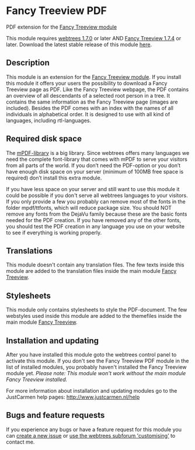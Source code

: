 Fancy Treeview PDF
==================

PDF extension for the [Fancy Treeview module](https://github.com/JustCarmen/fancy_treeview)

This module requires [webtrees 1.7.0](https://github.com/fisharebest/webtrees) or later AND [Fancy Treeview 1.7.4](https://github.com/JustCarmen/fancy_treeview) or later. Download the latest stable release of this module [here](https://github.com/JustCarmen/fancy_treeview/releases).

Description
-----------
This module is an extension for the [Fancy Treeview module](https://github.com/JustCarmen/fancy_treeview). If you install this module it offers your users the possibility to download a Fancy Treeview page as PDF. Like the Fancy Treeview webpage, the PDF contains an overview of all descendants of a selected root person in a tree. It contains the same information as the Fancy Treeview page (images are included). Besides the PDF comes with an index with the names of all individuals in alphabetical order. It is designed to use with all kind of languages, including rtl-languages.

Required disk space
-------------------
The [mPDF-library](https://github.com/mpdf/mpdf) is a big library. Since webtrees offers many languages we need the complete font-library that comes with mPDF to serve your visitors from all parts of the world.
If you don’t need the PDF-option or you don’t have enough disk space on your server (minimum of 100MB free space is required) don’t install this extra module.

If you have less space on your server and still want to use this module it could be possible if you don't serve all webtrees languages to your visitors. If you only provide a few you probably can remove most of the fonts in the folder mpdf/ttfonts, which will reduce package size. You should NOT remove any fonts from the DejaVu family because these are the basic fonts needed for the PDF creation. If you have removed any of the other fonts, you should test the PDF creation in any language you use on your website to see if everything is working properly.

Translations
------------
This module doesn't contain any translation files. The few texts inside this module are added to the translation files inside the main module [Fancy Treeview](https://github.com/JustCarmen/fancy_treeview).

Stylesheets
------------
This module only contains stylesheets to style the PDF-document. The few webstyles used inside this module are added to the themefiles inside the main module [Fancy Treeview](https://github.com/JustCarmen/fancy_treeview).

Installation and updating
-------------------------
After you have installed this module goto the webtrees control panel to activate this module. If you don't see the Fancy Treeview PDF module in the list of installed modules, you probably haven't installed the Fancy Treeview module yet.
_Please note: This module won't work without the main module Fancy Treeview installed._

For more information about installation and updating modules go to the JustCarmen help pages: http://www.justcarmen.nl/help

Bugs and feature requests
-------------------------
If you experience any bugs or have a feature request for this module you can [create a new issue](https://github.com/JustCarmen/fancy_treeview_pdf/issues?state=open) or [use the webtrees subforum 'customising'](http://www.webtrees.net/index.php/en/forum/4-customising) to contact me.


